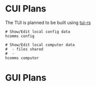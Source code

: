 
# CUI Plans

The TUI is planned to be built using [tui-rs](https://github.com/fdehau/tui-rs)

```
# Show/Edit local config data
hcomms config

# Show/Edit local computer data
#  - files shared
#  - 
hcomms computer

```

# GUI Plans


